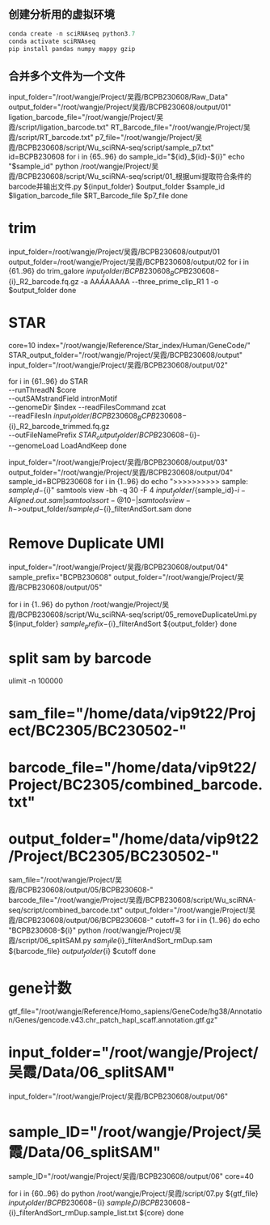 ##  创建分析用的虚拟环境
```python
conda create -n sciRNAseq python3.7
conda activate sciRNAseq
pip install pandas numpy mappy gzip 
```

## 合并多个文件为一个文件

input_folder="/root/wangje/Project/吴霞/BCPB230608/Raw_Data" 
output_folder="/root/wangje/Project/吴霞/BCPB230608/output/01" 
ligation_barcode_file="/root/wangje/Project/吴霞/script/ligation_barcode.txt"
RT_Barcode_file="/root/wangje/Project/吴霞/script/RT_barcode.txt"
p7_file="/root/wangje/Project/吴霞/BCPB230608/script/Wu_sciRNA-seq/script/sample_p7.txt"
id=BCPB230608
for i in {65..96}
do 
    sample_id="${id}_${id}-${i}"
    echo "$sample_id"
    python /root/wangje/Project/吴霞/BCPB230608/script/Wu_sciRNA-seq/script/01_根据umi提取符合条件的barcode并输出文件.py ${input_folder} $output_folder $sample_id $ligation_barcode_file $RT_Barcode_file $p7_file
done

# trim
input_folder=/root/wangje/Project/吴霞/BCPB230608/output/01
output_folder=/root/wangje/Project/吴霞/BCPB230608/output/02
for i in {61..96}
do 
    trim_galore $input_folder/BCPB230608_BCPB230608-${i}_R2_barcode.fq.gz  -a AAAAAAAA --three_prime_clip_R1 1 -o $output_folder
done

# STAR

core=10
index="/root/wangje/Reference/Star_index/Human/GeneCode/"
STAR_output_folder="/root/wangje/Project/吴霞/BCPB230608/output"
input_folder="/root/wangje/Project/吴霞/BCPB230608/output/02"

for i in {61..96}
do
STAR \
    --runThreadN $core \
    --outSAMstrandField intronMotif \
    --genomeDir $index --readFilesCommand zcat \
    --readFilesIn $input_folder/BCPB230608_BCPB230608-${i}_R2_barcode_trimmed.fq.gz\
    --outFileNamePrefix $STAR_output_folder/BCPB230608-${i}- \
    --genomeLoad LoadAndKeep
done

input_folder="/root/wangje/Project/吴霞/BCPB230608/output/03"
output_folder="/root/wangje/Project/吴霞/BCPB230608/output/04"
sample_id=BCPB230608
for i in {1..96}
do
    echo ">>>>>>>>>> sample: ${sample_id}-${i}"
    samtools view -bh -q 30 -F 4 $input_folder/${sample_id}-${i}-Aligned.out.sam|samtools sort -@ 10 -|samtools view -h ->$output_folder/${sample_id}-${i}_filterAndSort.sam
done

# Remove Duplicate UMI
input_folder="/root/wangje/Project/吴霞/BCPB230608/output/04"
sample_prefix="BCPB230608"
output_folder="/root/wangje/Project/吴霞/BCPB230608/output/05"

for i in {1..96}
do 
    python /root/wangje/Project/吴霞/BCPB230608/script/Wu_sciRNA-seq/script/05_removeDuplicateUmi.py ${input_folder} ${sample_prefix}-${i}_filterAndSort ${output_folder}
done

# split sam by barcode
ulimit -n 100000
# sam_file="/home/data/vip9t22/Project/BC2305/BC230502-" 
# barcode_file="/home/data/vip9t22/Project/BC2305/combined_barcode.txt" 
# output_folder="/home/data/vip9t22/Project/BC2305/BC230502-"

sam_file="/root/wangje/Project/吴霞/BCPB230608/output/05/BCPB230608-"
barcode_file="/root/wangje/Project/吴霞/BCPB230608/script/Wu_sciRNA-seq/script/combined_barcode.txt"
output_folder="/root/wangje/Project/吴霞/BCPB230608/output/06/BCPB230608-"
cutoff=3
for i in {1..96}
do 
    echo "BCPB230608-${i}"
    python /root/wangje/Project/吴霞/script/06_splitSAM.py ${sam_file}${i}_filterAndSort_rmDup.sam ${barcode_file} ${output_folder}${i} $cutoff
done

# gene计数
gtf_file="/root/wangje/Reference/Homo_sapiens/GeneCode/hg38/Annotation/Genes/gencode.v43.chr_patch_hapl_scaff.annotation.gtf.gz"
# input_folder="/root/wangje/Project/吴霞/Data/06_splitSAM"
input_folder="/root/wangje/Project/吴霞/BCPB230608/output/06"
# sample_ID="/root/wangje/Project/吴霞/Data/06_splitSAM"
sample_ID="/root/wangje/Project/吴霞/BCPB230608/output/06"
core=40

for i in {60..96}
do 
    python  /root/wangje/Project/吴霞/script/07.py ${gtf_file} ${input_folder}/BCPB230608-${i} ${sample_ID}/BCPB230608-${i}_filterAndSort_rmDup.sample_list.txt  ${core}
done
